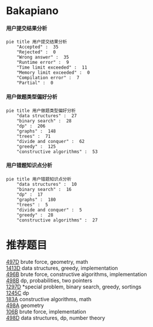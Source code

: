 # Bakapiano

<!-- tabs:start -->



#### **用户提交结果分析**

```mermaid
pie title 用户提交结果分析
    "Accepted" :  35
    "Rejected" :  0
    "Wrong answer" :  35
    "Runtime error" :  9
    "Time limit exceeded" :  11
    "Memory limit exceeded" :  0
    "Compilation error" :  7
    "Partial" :  0
```

#### **用户做题类型偏好分析**

```mermaid
pie title 用户做题类型偏好分析
    "data structures" :  27
    "binary search" :  28
    "dp" :  206
    "graphs" :  148
    "trees" :  71
    "divide and conquer" :  62
    "greedy" :  125
    "constructive algorithms" :  53
```
#### **用户错题知识点分析**

```mermaid
pie title 用户错题知识点分析
    "data structures" :  10
    "binary search" :  16
    "dp" :  17
    "graphs" :  180
    "trees" :  5
    "divide and conquer" :  5
    "greedy" :  28
    "constructive algorithms" :  27
```



<!-- tabs:end -->
# 推荐题目
[497D](https://codeforces.com/contest/497/problem/D)		brute force,
                        geometry,
                        math		  
[1413D](https://codeforces.com/contest/1413/problem/D)		data structures,
                        greedy,
                        implementation		  
[496B](https://codeforces.com/contest/496/problem/B)		brute force,
                        constructive algorithms,
                        implementation		  
[498B](https://codeforces.com/contest/498/problem/B)		dp,
                        probabilities,
                        two pointers		  
[1297D](https://codeforces.com/contest/1297/problem/D)		*special problem,
                        binary search,
                        greedy,
                        sortings		  
[1245C](https://codeforces.com/contest/1245/problem/C)		dp		  
[183A](https://codeforces.com/contest/183/problem/A)		constructive algorithms,
                        math		  
[498A](https://codeforces.com/contest/498/problem/A)		geometry		  
[106B](https://codeforces.com/contest/106/problem/B)		brute force,
                        implementation		  
[498D](https://codeforces.com/contest/498/problem/D)		data structures,
                        dp,
                        number theory		  
